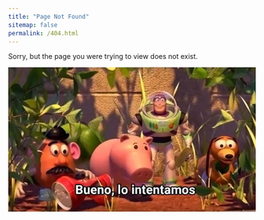 ```yaml
---
title: "Page Not Found"
sitemap: false
permalink: /404.html
---
```


Sorry, but the page you were trying to view does not exist.


![Error_404](/images/error_404.jpg)
